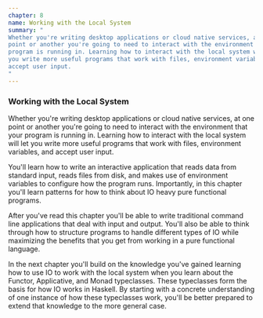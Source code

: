 ```yaml
---
chapter: 8
name: Working with the Local System
summary: "
Whether you're writing desktop applications or cloud native services, at one
point or another you're going to need to interact with the environment that your
program is running in. Learning how to interact with the local system will let
you write more useful programs that work with files, environment variables, and
accept user input.
"
---
```


### Working with the Local System

Whether you're writing desktop applications or cloud native services, at one
point or another you're going to need to interact with the environment that your
program is running in. Learning how to interact with the local system will let
you write more useful programs that work with files, environment variables, and
accept user input.

You'll learn how to write an interactive application that reads data from
standard input, reads files from disk, and makes use of environment variables to
configure how the program runs. Importantly, in this chapter you'll learn
patterns for how to think about IO heavy pure functional programs.

After you've read this chapter you'll be able to write traditional command line
applications that deal with input and output. You'll also be able to think
through how to structure programs to handle different types of IO while
maximizing the benefits that you get from working in a pure functional language.

In the next chapter you'll build on the knowledge you've gained learning how to
use IO to work with the local system when you learn about the Functor,
Applicative, and Monad typeclasses. These typeclasses form the basis for how IO
works in Haskell. By starting with a concrete understanding of one instance of
how these typeclasses work, you'll be better prepared to extend that knowledge
to the more general case.

